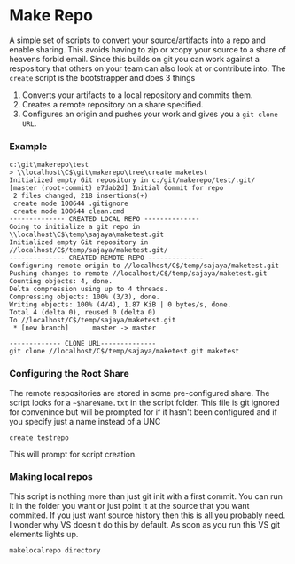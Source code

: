 # Make Repo

A simple set of scripts to convert your source/artifacts into a repo and enable sharing. 
This avoids having to zip or xcopy your source to a share of heavens forbid email. Since this builds on git 
you can work against a respository that others on your team can also look at or contribute into. 
The `create` script is the bootstrapper and does 3 things 

1. Converts your artifacts to a local repository and commits them. 
2. Creates a remote repository on a share specified. 
3. Configures an origin and pushes your work and gives you a `git clone URL`. 

### Example

```
c:\git\makerepo\test
> \\localhost\C$\git\makerepo\tree\create maketest
Initialized empty Git repository in c:/git/makerepo/test/.git/
[master (root-commit) e7dab2d] Initial Commit for repo
 2 files changed, 218 insertions(+)
 create mode 100644 .gitignore
 create mode 100644 clean.cmd
-------------- CREATED LOCAL REPO --------------
Going to initialize a git repo in \\localhost\C$\temp\sajaya\maketest.git
Initialized empty Git repository in //localhost/C$/temp/sajaya/maketest.git/
-------------- CREATED REMOTE REPO --------------
Configuring remote origin to //localhost/C$/temp/sajaya/maketest.git
Pushing changes to remote //localhost/C$/temp/sajaya/maketest.git
Counting objects: 4, done.
Delta compression using up to 4 threads.
Compressing objects: 100% (3/3), done.
Writing objects: 100% (4/4), 1.87 KiB | 0 bytes/s, done.
Total 4 (delta 0), reused 0 (delta 0)
To //localhost/C$/temp/sajaya/maketest.git
 * [new branch]      master -> master

------------- CLONE URL--------------
git clone //localhost/C$/temp/sajaya/maketest.git maketest
```

### Configuring the Root Share

The remote respositories are stored in some pre-configured share. The script looks for a 
`~$hareName.txt` in the script folder. This file is git ignored for convenince but will 
be prompted for if it hasn't been configured and if you specify just a name instead of a UNC
```
create testrepo
```
This will prompt for script creation.  

### Making local repos
This script is  nothing more than just git init with a first commit. 
You can run it in the folder you want or just point it at the source that you want commited. 
If you just want source history then this is all you probably need. I wonder why VS doesn't 
do this by default. As soon as you run this VS git elements lights up. 

```
makelocalrepo directory
```